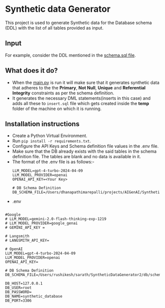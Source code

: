 # Synthetic data Generator


<p>
This project is used to generate Synthetic data for the Database schema (DDL) with the list of all tables provided as input.
</p>

## Input
For example, consider the DDL mentioned in the [schema.sql file](db/schema.sql).

## What does it do?
- When the [main.py](db/main.py) is run it will make sure that it generates synthetic data that adheres to the the **Primary**, **Not Null**, **Unique** and **Referential Integrity** constraints as per the schema definition.
- It generates the necessary DML statements(inserts in this case) and adds all these to `insert.sql` file which gets created inside the **temp** folder of the machine on which it is running. 


## Installation instructions
- Create a Python Virtual Environment.
- Run `pip install -r requirements.txt`.
- Configure the API Keys and Schema definition file values in the .env file.
- Make sure that the DB already exists with the said tables in the schema definition file. The tables are blank and no data is available in it.
- The format of the .env file is as follows:-
  ```
  LLM_MODEL=gpt-4-turbo-2024-04-09
  LLM_MODEL_PROVIDER=openai
  OPENAI_API_KEY=<Your Key>

  # DB Schema Definition
  DB_SCHEMA_FILE=/Users/dhanapathimarepalli/projects/AIGenAI/SyntheticDataGenerator/db/entertainment.sql
  ```
- .env
```
 
#Google
# LLM_MODEL=gemini-2.0-flash-thinking-exp-1219
# LLM_MODEL_PROVIDER=google_genai
# GEMINI_API_KEY =
 
# Langsmith
# LANGSMITH_API_KEY=

# OpenAI
LLM_MODEL=gpt-4-turbo-2024-04-09
LLM_MODEL_PROVIDER=openai
OPENAI_API_KEY=
 
# DB Schema Definition
DB_SCHEMA_FILE=/Users/rushikesh/sarath/SyntheticDataGenerator2/db/schema.sql

DB_HOST=127.0.0.1
DB_USER=root
DB_PASSWORD=
DB_NAME=synthetic_database
DB_PORT=3306
```